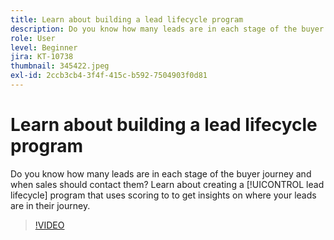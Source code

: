 ```yaml
---
title: Learn about building a lead lifecycle program
description: Do you know how many leads are in each stage of the buyer journey and when sales should contact them? Learn about creating a [!UICONTROL lead lifecycle] program that uses scoring to to get insights on where your leads are in their journey.
role: User
level: Beginner
jira: KT-10738
thumbnail: 345422.jpeg
exl-id: 2ccb3cb4-3f4f-415c-b592-7504903f0d81
---
```

# Learn about building a lead lifecycle program

Do you know how many leads are in each stage of the buyer journey and when sales should contact them? Learn about creating a [!UICONTROL lead lifecycle] program that uses scoring to to get insights on where your leads are in their journey.

>[!VIDEO](https://video.tv.adobe.com/v/345422/?quality=12&learn=on)

